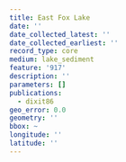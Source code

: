 ```yaml
---
title: East Fox Lake
date: ''
date_collected_latest: ''
date_collected_earliest: ''
record_type: core
medium: lake_sediment
feature: '917'
description: ''
parameters: []
publications:
  - dixit86
geo_error: 0.0
geometry: ''
bbox: ~
longitude: ''
latitude: ''
---
```

